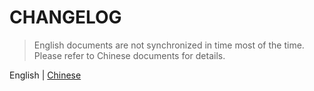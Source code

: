 # CHANGELOG

> English documents are not synchronized in time most of the time. Please refer to Chinese documents for details.

English | [Chinese](https://github.com/dk-plus-ui/dk-ui/blob/master/CUpdateLog.md)
